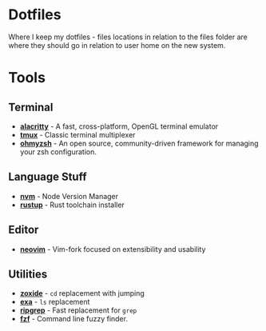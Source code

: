 # Dotfiles

Where I keep my dotfiles - files locations in relation to the files folder are where they should go in relation to user home on the new system.

# Tools

## Terminal

* **[alacritty](https://github.com/alacritty/alacritty)** - A fast, cross-platform, OpenGL terminal emulator
* **[tmux](https://github.com/tmux/tmux)** - Classic terminal multiplexer
* **[ohmyzsh](https://github.com/ohmyzsh/ohmyzsh)** - An open source, community-driven framework for managing your zsh configuration.

## Language Stuff

* **[nvm](https://github.com/nvm-sh/nvm)** - Node Version Manager
* **[rustup](https://github.com/rust-lang/rustup)** - Rust toolchain installer

## Editor

* **[neovim](https://github.com/neovim/neovim)** - Vim-fork focused on extensibility and usability

## Utilities

* **[zoxide](https://github.com/ajeetdsouza/zoxide)** - `cd` replacement with jumping
* **[exa](https://github.com/ogham/exa)** - `ls` replacement
* **[ripgrep](https://github.com/BurntSushi/ripgrep)** - Fast replacement for `grep`
* **[fzf](https://github.com/junegunn/fzf)** - Command line fuzzy finder.
